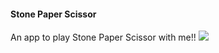 <h4> Stone Paper Scissor </h4>


An app to play Stone Paper Scissor with me!!
<img src='images/Result1'>
